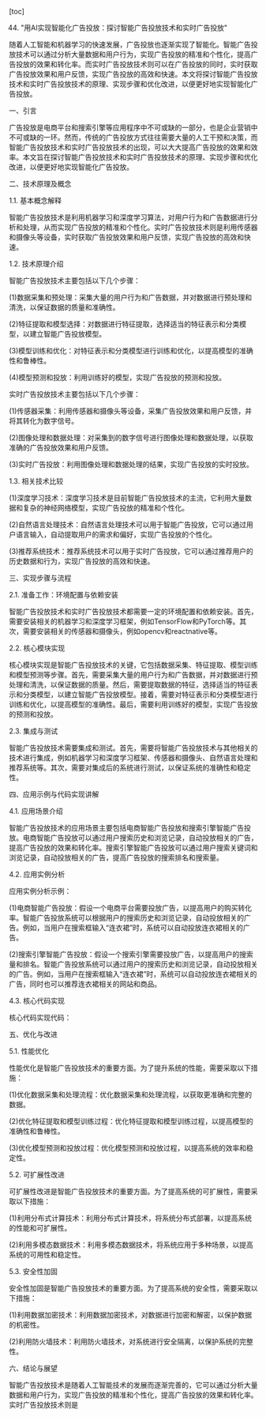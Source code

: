 
[toc]                    
                
                
44. "用AI实现智能化广告投放：探讨智能广告投放技术和实时广告投放"

随着人工智能和机器学习的快速发展，广告投放也逐渐实现了智能化。智能广告投放技术可以通过分析大量数据和用户行为，实现广告投放的精准和个性化，提高广告投放的效果和转化率。而实时广告投放技术则可以在广告投放的同时，实时获取广告投放效果和用户反馈，实现广告投放的高效和快速。本文将探讨智能广告投放技术和实时广告投放技术的原理、实现步骤和优化改进，以便更好地实现智能化广告投放。

一、引言

广告投放是电商平台和搜索引擎等应用程序中不可或缺的一部分，也是企业营销中不可或缺的一环。然而，传统的广告投放方式往往需要大量的人工干预和决策，而智能广告投放技术和实时广告投放技术的出现，可以大大提高广告投放的效果和效率。本文旨在探讨智能广告投放技术和实时广告投放技术的原理、实现步骤和优化改进，以便更好地实现智能化广告投放。

二、技术原理及概念

1.1. 基本概念解释

智能广告投放技术是利用机器学习和深度学习算法，对用户行为和广告数据进行分析和处理，从而实现广告投放的精准和个性化。实时广告投放技术则是利用传感器和摄像头等设备，实时获取广告投放效果和用户反馈，实现广告投放的高效和快速。

1.2. 技术原理介绍

智能广告投放技术主要包括以下几个步骤：

(1)数据采集和预处理：采集大量的用户行为和广告数据，并对数据进行预处理和清洗，以保证数据的质量和准确性。

(2)特征提取和模型选择：对数据进行特征提取，选择适当的特征表示和分类模型，以建立智能广告投放模型。

(3)模型训练和优化：对特征表示和分类模型进行训练和优化，以提高模型的准确性和鲁棒性。

(4)模型预测和投放：利用训练好的模型，实现广告投放的预测和投放。

实时广告投放技术主要包括以下几个步骤：

(1)传感器采集：利用传感器和摄像头等设备，采集广告投放效果和用户反馈，并将其转化为数字信号。

(2)图像处理和数据处理：对采集到的数字信号进行图像处理和数据处理，以获取准确的广告投放效果和用户反馈。

(3)实时广告投放：利用图像处理和数据处理的结果，实现广告投放的实时投放。

1.3. 相关技术比较

(1)深度学习技术：深度学习技术是目前智能广告投放技术的主流，它利用大量数据和复杂的神经网络模型，实现广告投放的精准和个性化。

(2)自然语言处理技术：自然语言处理技术可以用于智能广告投放，它可以通过用户语言输入，自动提取用户的需求和偏好，实现广告投放的个性化。

(3)推荐系统技术：推荐系统技术可以用于实时广告投放，它可以通过推荐用户的历史数据和行为，实现广告投放的高效和快速。

三、实现步骤与流程

2.1. 准备工作：环境配置与依赖安装

智能广告投放技术和实时广告投放技术都需要一定的环境配置和依赖安装。首先，需要安装相关的机器学习和深度学习框架，例如TensorFlow和PyTorch等。其次，需要安装相关的传感器和摄像头，例如opencv和reactnative等。

2.2. 核心模块实现

核心模块实现是智能广告投放技术的关键，它包括数据采集、特征提取、模型训练和模型预测等步骤。首先，需要采集大量的用户行为和广告数据，并对数据进行预处理和清洗，以保证数据的质量。然后，需要提取数据的特征，选择适当的特征表示和分类模型，以建立智能广告投放模型。接着，需要对特征表示和分类模型进行训练和优化，以提高模型的准确性。最后，需要利用训练好的模型，实现广告投放的预测和投放。

2.3. 集成与测试

智能广告投放技术需要集成和测试。首先，需要将智能广告投放技术与其他相关的技术进行集成，例如机器学习和深度学习框架、传感器和摄像头、自然语言处理和推荐系统等。其次，需要对集成后的系统进行测试，以保证系统的准确性和稳定性。

四、应用示例与代码实现讲解

4.1. 应用场景介绍

智能广告投放技术的应用场景主要包括电商智能广告投放和搜索引擎智能广告投放。电商智能广告投放可以通过用户搜索历史和浏览记录，自动投放相关的广告，提高广告投放的效果和转化率。搜索引擎智能广告投放可以通过用户搜索关键词和浏览记录，自动投放相关的广告，提高广告投放的搜索排名和搜索量。

4.2. 应用实例分析

应用实例分析示例：

(1)电商智能广告投放：假设一个电商平台需要投放广告，以提高用户的购买转化率。智能广告投放系统可以根据用户的搜索历史和浏览记录，自动投放相关的广告。例如，当用户在搜索框输入“连衣裙”时，系统可以自动投放连衣裙相关的广告。

(2)搜索引擎智能广告投放：假设一个搜索引擎需要投放广告，以提高用户的搜索量和排名。智能广告投放系统可以通过用户的搜索历史和浏览记录，自动投放相关的广告。例如，当用户在搜索框输入“连衣裙”时，系统可以自动投放连衣裙相关的广告，同时也可以推荐连衣裙相关的网站和商品。

4.3. 核心代码实现

核心代码实现代码：



五、优化与改进

5.1. 性能优化

性能优化是智能广告投放技术的重要方面。为了提升系统的性能，需要采取以下措施：

(1)优化数据采集和处理流程：优化数据采集和处理流程，以获取更准确和完整的数据。

(2)优化特征提取和模型训练过程：优化特征提取和模型训练过程，以提高模型的准确性和鲁棒性。

(3)优化模型预测和投放过程：优化模型预测和投放过程，以提高系统的效率和稳定性。

5.2. 可扩展性改进

可扩展性改进是智能广告投放技术的重要方面。为了提高系统的可扩展性，需要采取以下措施：

(1)利用分布式计算技术：利用分布式计算技术，将系统分布式部署，以提高系统的性能和可扩展性。

(2)利用多模态数据技术：利用多模态数据技术，将系统应用于多种场景，以提高系统的可用性和稳定性。

5.3. 安全性加固

安全性加固是智能广告投放技术的重要方面。为了提高系统的安全性，需要采取以下措施：

(1)利用数据加密技术：利用数据加密技术，对数据进行加密和解密，以保护数据的机密性。

(2)利用防火墙技术：利用防火墙技术，对系统进行安全隔离，以保护系统的完整性。

六、结论与展望

智能广告投放技术是随着人工智能技术的发展而逐渐完善的，它可以通过分析大量数据和用户行为，实现广告投放的精准和个性化，提高广告投放的效果和转化率。实时广告投放技术则是

